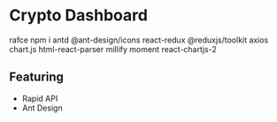 # Crypto Dashboard
rafce
npm i antd @ant-design/icons react-redux @reduxjs/toolkit axios chart.js html-react-parser millify moment react-chartjs-2

## Featuring
- Rapid API
- Ant Design
